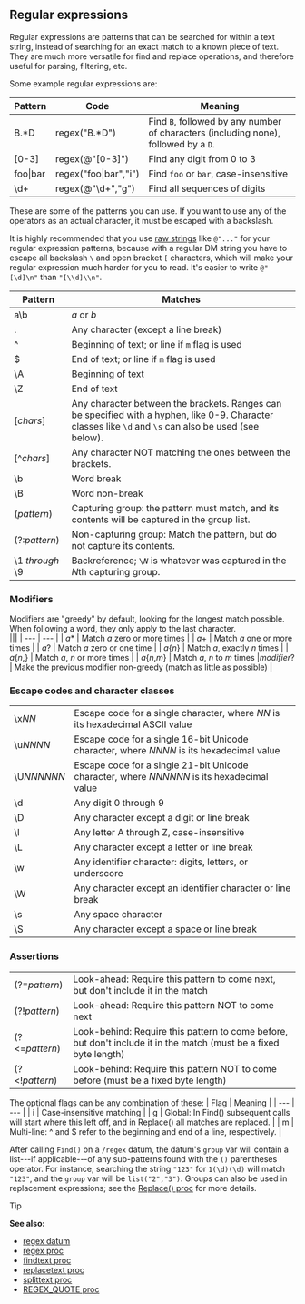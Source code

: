 ## Regular expressions

Regular expressions are patterns that can be searched for
within a text string, instead of searching for an exact match to a known
piece of text. They are much more versatile for find and replace
operations, and therefore useful for parsing, filtering, etc.

Some example regular expressions are:

| Pattern | Code | Meaning |
| --- | --- | --- |
| B.*D | regex("B.*D") | Find `B`, followed by any number of characters (including none), followed by a `D`. |
| [0-3] | regex(@"[0-3]") | Find any digit from 0 to 3 |
| foo\|bar | regex("foo\|bar","i") | Find `foo` or `bar`, case-insensitive |
| \\d+ | regex(@"\\d+","g") | Find all sequences of digits |

These are some of the patterns you can use. If you want to use
any of the operators as an actual character, it must be escaped with a
backslash. 

It is highly recommended that you use [raw strings](/ref/DM/text.md)  like `@"..."` for your regular expression patterns,
because with a regular DM string you have to escape all backslash `\`
and open bracket `[` characters, which will make your regular expression
much harder for you to read. It\'s easier to write `@"[\d]\n"` than
`"[\\d]\\n"`.

|Pattern | Matches |
| --- | --- |
| a\b | *a* or *b* |
| . | Any character (except a line break) |
| \^ | Beginning of text; or line if `m` flag is used |
| \$ | End of text; or line if `m` flag is used |
| \\A | Beginning of text |
|  \\Z | End of text |
| [*chars*] | Any character between the brackets. Ranges can be specified with a hyphen, like 0-9. Character classes like `\d` and `\s` can also be used (see below). |
| [\^*chars*] | Any character NOT matching the ones between the brackets. |
| \\b | Word break |
| \\B | Word non-break |
| (*pattern*) | Capturing group: the pattern must match, and its contents will be captured in the group list. |
| (?:*pattern*) | Non-capturing group: Match the pattern, but do not capture its contents. |
| \\1 *through* \\9 | Backreference; `\`*`N`* is whatever was captured in the *N*th capturing group. |

### Modifiers 
  Modifiers are "greedy" by default, looking for the longest match possible. When following a word, they only apply to the last character.\
 |||
 | --- | --- |
 | *a** | Match *a* zero or more times |
 | *a*+ | Match *a* one or more times |
 | *a*? | Match *a* zero or one time |
 | *a*{*n*} | Match *a*, exactly *n* times |
 | *a*{*n*,} | Match *a*, *n* or more times |
 | *a*{*n*,*m*} | Match *a*, *n* to *m* times
 |*modifier*? | Make the previous modifier non-greedy (match as little as possible) |

### Escape codes and character classes
 |||
 | --- | --- |
 | \\x*NN* | Escape code for a single character, where *NN* is its hexadecimal ASCII value |
 | \\u*NNNN* | Escape code for a single 16-bit Unicode character, where *NNNN* is its hexadecimal value |
 | \\U*NNNNNN* | Escape code for a single 21-bit Unicode character, where *NNNNNN* is its hexadecimal value |
 | \\d | Any digit 0 through 9 |
 |\\D | Any character except a digit or line break |
 |\\l | Any letter A through Z, case-insensitive |
 |\\L | Any character except a letter or line break|
 |\\w | Any identifier character: digits, letters, or underscore |
 |\\W | Any character except an identifier character or line break |
 |\\s | Any space character |
 |\\S | Any character except a space or line break |

### Assertions 
 |||
 | --- | --- |
 | (?=*pattern*) | Look-ahead: Require this pattern to come next, but don\'t include it in the match |
 | (?!*pattern*) | Look-ahead: Require this pattern NOT to come next |
 | (?<=*pattern*) | Look-behind: Require this pattern to come before, but don\'t include it in the match (must be a fixed byte length) |
 |(?<!*pattern*) | Look-behind: Require this pattern NOT to come before (must be a fixed byte length) |

The optional flags can be any combination of these:
 | Flag | Meaning |
 | --- | --- |
 | i | Case-insensitive matching |
 | g | Global: In Find() subsequent calls will start where this left off, and in Replace() all matches are replaced. |
 | m | Multi-line: \^ and \$ refer to the beginning and end of a line, respectively. |


After calling `Find()` on a `/regex` datum, the datum\'s
`group` var will contain a list---if applicable---of any sub-patterns
found with the `()` parentheses operator. For instance, searching the
string `"123"` for `1(\d)(\d)` will match `"123"`, and the `group` var
will be `list("2","3")`. Groups can also be used in replacement
expressions; see the [Replace() proc](/ref/regex/proc/Replace.md) for
more details.

> [!TIP] 
> **See also:**
> +   [regex datum](/ref/regex.md) 
> +   [regex proc](/ref/proc/regex.md) 
> +   [findtext proc](/ref/proc/findtext.md) 
> +   [replacetext proc](/ref/proc/replacetext.md) 
> +   [splittext proc](/ref/proc/splittext.md) 
> +   [REGEX_QUOTE proc](/ref/proc/REGEX_QUOTE.md) 